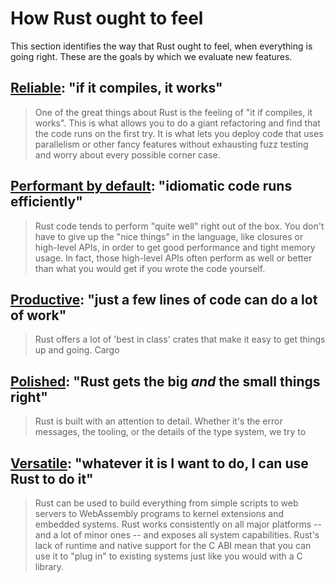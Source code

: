 # How Rust ought to feel

This section identifies the way that Rust ought to feel, when everything is going right. These are the goals by which we evaluate new features.

## [Reliable](./how_rust_feels/reliable.md): "if it compiles, it works"

> One of the great things about Rust is the feeling of "it if compiles, it works". This is what allows you to do a giant refactoring and find that the code runs on the first try. It is what lets you deploy code that uses parallelism or other fancy features without exhausting fuzz testing and worry about every possible corner case.

## [Performant by default](./how_rust_feels/performant.md): "idiomatic code runs efficiently"

> Rust code tends to perform "quite well" right out of the box. You don't have to give up the "nice things" in the language, like closures or high-level APIs, in order to get good performance and tight memory usage. In fact, those high-level APIs often perform as well or better than what you would get if you wrote the code yourself.

## [Productive](./how_rust_feels/productive.md): "just a few lines of code can do a lot of work"

> Rust offers a lot of 'best in class' crates that make it easy to get things up and going. Cargo

## [Polished](./how_rust_feels/polished.md): "Rust gets the big *and* the small things right"

> Rust is built with an attention to detail. Whether it's the error messages, the tooling, or the details of the type system, we try to 

## [Versatile](./how_rust_feels/versatile.md): "whatever it is I want to do, I can use Rust to do it"

> Rust can be used to build everything from simple scripts to web servers to WebAssembly programs to kernel extensions and embedded systems. Rust works consistently on all major  platforms -- and a lot of minor ones -- and exposes all system capabilities. Rust's lack of runtime and native support for the C ABI mean that you can use it to "plug in" to existing systems just like you would with a C library.